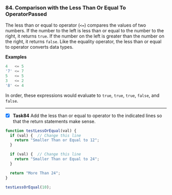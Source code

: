 ### 84. Comparison with the Less Than Or Equal To OperatorPassed
The less than or equal to operator (`<=`) compares the values of two numbers. If the number to the left is less than or equal to the number to the right, it returns `true`. If the number on the left is greater than the number on the right, it returns `false`. Like the equality operator, the less than or equal to operator converts data types.

**Examples**
```js
4   <= 5
'7' <= 7
5   <= 5
3   <= 2
'8' <= 4
```
In order, these expressions would evaluate to `true`, `true`, `true`, `false`, and `false`.
******************************
- [x] **Task84** Add the less than or equal to operator to the indicated lines so that the return statements make sense.


```js
function testLessOrEqual(val) {
  if (val) {  // Change this line
    return "Smaller Than or Equal to 12";
  }

  if (val) {  // Change this line
    return "Smaller Than or Equal to 24";
  }

  return "More Than 24";
}

testLessOrEqual(10);
```